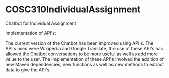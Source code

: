 # COSC310IndividualAssignment

Chatbot for Individual Assignment

Implementation of API's:

The current version of the Chatbot has been improved using API's. The API's used were Wikipedia and Google Translate, the use of these API's has allowed the Chatbot conversations to be more useful as well as add more value to the user. The implementation of these API's involved the addition of new Maven dependencies, new functions as well as new methods to extract data to give the API's. 
